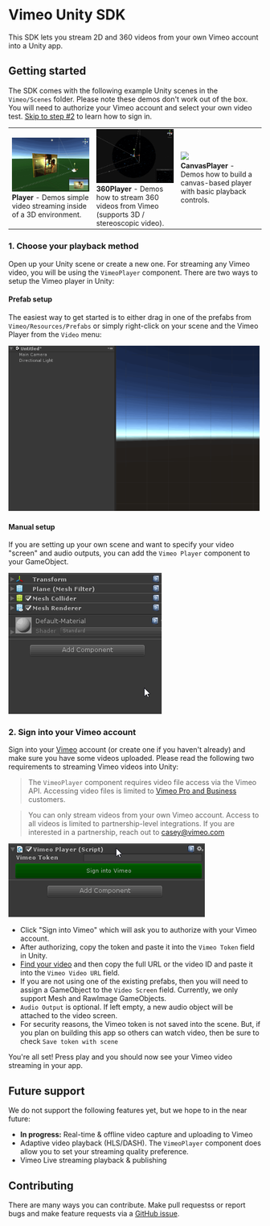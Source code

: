 Vimeo Unity SDK
========================

This SDK lets you stream 2D and 360 videos from your own Vimeo account into a Unity app. 

## Getting started

The SDK comes with the following example Unity scenes in the `Vimeo/Scenes` folder. Please note these demos don't work out of the box. You will need to authorize your Vimeo account and select your own video test. [Skip to step #2](#2-sign-into-your-vimeo-account) to learn how to sign in.

<table>
  <tr>
    <td style="width:33%">
      <img src="Images/playerscene.gif" /><br>
      <b>Player</b> - Demos simple video streaming inside of a 3D environment.
    </td>
    <td style="width:33%">
      <img src="Images/360player.gif" /><br>
      <b>360Player</b> - Demos how to stream 360 videos from Vimeo (supports 3D / stereoscopic video).
    </td>
    <td style="width:33%">
      <img src="Images/canvasplayer.gif" /><br>
      <b>CanvasPlayer</b> - Demos how to build a canvas-based player with basic playback controls.
    </td>
  </tr>
</table>

### 1. Choose your playback method
Open up your Unity scene or create a new one. For streaming any Vimeo video, you will be using the `VimeoPlayer` component. There are two ways to setup the Vimeo player in Unity:

#### Prefab setup
The easiest way to get started is to either drag in one of the prefabs from `Vimeo/Resources/Prefabs` or simply right-click on your scene and the Vimeo Player from the `Video` menu:

<img src="Images/vimeo-menuitem.gif" width="500" />

#### Manual setup 
If you are setting up your own scene and want to specify your video "screen" and audio outputs, you can add the `Vimeo Player` component to your GameObject. 

<img src="Images/vimeo-component.gif"  />

### 2. Sign into your Vimeo account
Sign into your [Vimeo](https://vimeo.com) account (or create one if you haven't already) and make sure you have some videos uploaded. Please read the following two requirements to streaming Vimeo videos into Unity:

> The `VimeoPlayer` component requires video file access via the Vimeo API. Accessing video files is limited to [Vimeo Pro and Business](https://vimeo.com/upgrade) customers. 

> You can only stream videos from your own Vimeo account. Access to all videos is limited to partnership-level integrations. If you are interested in a partnership, reach out to casey@vimeo.com

<img src="Images/vimeo-login.gif"  />

* Click "Sign into Vimeo" which will ask you to authorize with your Vimeo account. 
* After authorizing, copy the token and paste it into the `Vimeo Token` field in Unity. 
* [Find your video](https://vimeo.com/manage/videos) and then copy the full URL or the video ID and paste it into the `Vimeo Video URL` field.
* If you are not using one of the existing prefabs, then you will need to assign a GameObject to the `Video Screen` field. Currently, we only support Mesh and RawImage GameObjects.
* `Audio Output` is optional. If left empty, a new audio object will be attached to the video screen. 
* For security reasons, the Vimeo token is not saved into the scene. But, if you plan on building this app so others can watch video, then be sure to check `Save token with scene`
 
 You're all set! Press play and you should now see your Vimeo video streaming in your app.

Future support
-------------

We do not support the following features yet, but we hope to in the near future:
  
  - **In progress:** Real-time & offline video capture and uploading to Vimeo
  - Adaptive video playback (HLS/DASH). The `VimeoPlayer` component does allow you to set your streaming quality preference.
  - Vimeo Live streaming playback & publishing

Contributing
-------------

There are many ways you can contribute. Make pull requestss or report bugs and make feature requests via a [GitHub issue](https://github.com/vimeo/unity-vimeo-player/issues).
